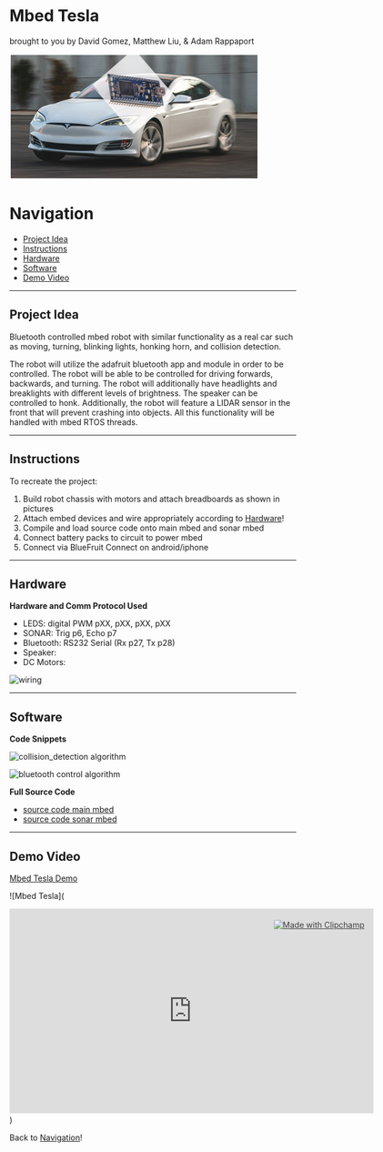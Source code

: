 # Mbed Tesla

brought to you by David Gomez, Matthew Liu, & Adam Rappaport
  
![Mbed Tesla](./assets/mbedtesla.png)

# Navigation <a name ="navi"></a>
- [Project Idea](#projectidea)  
- [Instructions](#instructions)  
- [Hardware](#hardware)  
- [Software](#software)  
- [Demo Video](#demo)

---
## Project Idea <a name = "projectidea"></a>
Bluetooth controlled mbed robot with similar functionality as a real car such as moving, turning, blinking lights, honking horn, and collision detection.  

The robot will utilize the adafruit bluetooth app and module in order to be controlled. The robot will be able to be controlled for driving forwards, backwards, and turning. The robot will additionally have headlights and breaklights with different levels of brightness. The speaker can be controlled to honk. Additionally, the robot will feature a LIDAR sensor in the front that will prevent crashing into objects. All this functionality will be handled with mbed RTOS threads.  

----
## Instructions <a name = "instructions"></a>
To recreate the project:  
1.  Build robot chassis with motors and attach breadboards as shown in pictures  
2.  Attach embed devices and wire appropriately according to [Hardware](#hardware)!   
3.  Compile and load source code onto main mbed and sonar mbed  
4.  Connect battery packs to circuit to power mbed  
5.  Connect via BlueFruit Connect on android/iphone  

----
## Hardware <a name = "hardware"></a> 
**Hardware and Comm Protocol Used**  
- LEDS: digital PWM pXX, pXX, pXX, pXX 
- SONAR: Trig p6, Echo p7   
- Bluetooth: RS232 Serial (Rx p27, Tx p28)  
- Speaker:  
- DC Motors:  

![wiring](./assets/wiring.jpg) 

----
## Software <a name = "software"></a> 
**Code Snippets**  

![collision_detection algorithm](./assets/collision_detection.jpg)  

![bluetooth control algorithm](./assets/state_machine.jpg)  

**Full Source Code**  
- [source code main mbed](./assets/source_code.c)  
- [source code sonar mbed](./assets/source_code2.c)  

----
## Demo Video <a name = "demo"></a>

[Mbed Tesla Demo](https://clipchamp.com/watch/pJKSNSl9IBr)  

![Mbed Tesla](<div style="position:relative;width:fit-content;height:fit-content;">
            <a style="position:absolute;top:20px;right:1rem;opacity:0.8;" href="https://clipchamp.com/watch/pJKSNSl9IBr?utm_source=embed&utm_medium=embed&utm_campaign=watch">
                <img style="height:22px;" src="https://clipchamp.com/e.svg" alt="Made with Clipchamp" />
            </a>
            <iframe allow="autoplay;" allowfullscreen style="border:none" src="https://clipchamp.com/watch/pJKSNSl9IBr/embed" width="640" height="360"></iframe>
          </div>)  

Back to [Navigation](#navi)!
